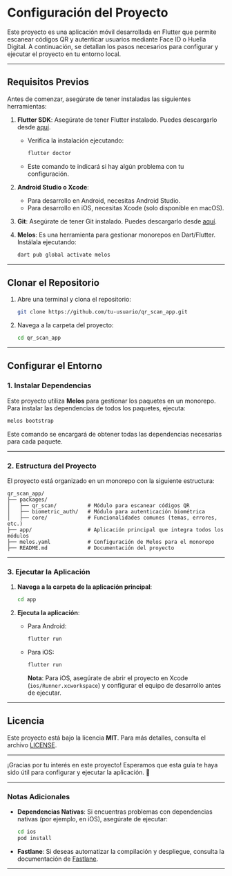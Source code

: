 # Configuración del Proyecto

Este proyecto es una aplicación móvil desarrollada en Flutter que permite escanear códigos QR y autenticar usuarios mediante Face ID o Huella Digital. A continuación, se detallan los pasos necesarios para configurar y ejecutar el proyecto en tu entorno local.

---

## **Requisitos Previos**

Antes de comenzar, asegúrate de tener instaladas las siguientes herramientas:

1. **Flutter SDK**: Asegúrate de tener Flutter instalado. Puedes descargarlo desde [aquí](https://flutter.dev/docs/get-started/install).
   - Verifica la instalación ejecutando:
     ```bash
     flutter doctor
     ```
   - Este comando te indicará si hay algún problema con tu configuración.

2. **Android Studio o Xcode**:
   - Para desarrollo en Android, necesitas Android Studio.
   - Para desarrollo en iOS, necesitas Xcode (solo disponible en macOS).

3. **Git**: Asegúrate de tener Git instalado. Puedes descargarlo desde [aquí](https://git-scm.com/).

4. **Melos**: Es una herramienta para gestionar monorepos en Dart/Flutter. Instálala ejecutando:
   ```bash
   dart pub global activate melos
   ```

---

## **Clonar el Repositorio**

1. Abre una terminal y clona el repositorio:
   ```bash
   git clone https://github.com/tu-usuario/qr_scan_app.git
   ```

2. Navega a la carpeta del proyecto:
   ```bash
   cd qr_scan_app
   ```

---

## **Configurar el Entorno**

### **1. Instalar Dependencias**

Este proyecto utiliza **Melos** para gestionar los paquetes en un monorepo. Para instalar las dependencias de todos los paquetes, ejecuta:

```bash
melos bootstrap
```

Este comando se encargará de obtener todas las dependencias necesarias para cada paquete.

---

### **2. Estructura del Proyecto**

El proyecto está organizado en un monorepo con la siguiente estructura:

```
qr_scan_app/
├── packages/
│   ├── qr_scan/          # Módulo para escanear códigos QR
│   ├── biometric_auth/   # Módulo para autenticación biométrica
│   ├── core/             # Funcionalidades comunes (temas, errores, etc.)
├── app/                  # Aplicación principal que integra todos los módulos
├── melos.yaml            # Configuración de Melos para el monorepo
├── README.md             # Documentación del proyecto
```

---

### **3. Ejecutar la Aplicación**

1. **Navega a la carpeta de la aplicación principal**:
   ```bash
   cd app
   ```

2. **Ejecuta la aplicación**:
   - Para Android:
     ```bash
     flutter run
     ```
   - Para iOS:
     ```bash
     flutter run
     ```
     **Nota**: Para iOS, asegúrate de abrir el proyecto en Xcode (`ios/Runner.xcworkspace`) y configurar el equipo de desarrollo antes de ejecutar.

---

## **Licencia**

Este proyecto está bajo la licencia **MIT**. Para más detalles, consulta el archivo [LICENSE](LICENSE).

---

¡Gracias por tu interés en este proyecto! Esperamos que esta guía te haya sido útil para configurar y ejecutar la aplicación. 🚀

---

### **Notas Adicionales**

- **Dependencias Nativas**: Si encuentras problemas con dependencias nativas (por ejemplo, en iOS), asegúrate de ejecutar:
  ```bash
  cd ios
  pod install
  ```
- **Fastlane**: Si deseas automatizar la compilación y despliegue, consulta la documentación de [Fastlane](https://docs.fastlane.tools/).

---